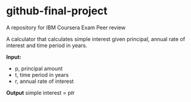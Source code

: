 # github-final-project
A repository for IBM Coursera Exam Peer review

A calculator that calculates simple interest given principal, annual rate of interest and time period in years.


**Input:**
   - p, principal amount
   - t, time period in years
   - r, annual rate of interest


**Output**
   simple interest = p*t*r
